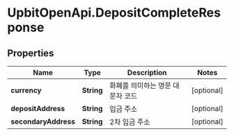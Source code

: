 # UpbitOpenApi.DepositCompleteResponse

## Properties
Name | Type | Description | Notes
------------ | ------------- | ------------- | -------------
**currency** | **String** | 화폐를 의미하는 영문 대문자 코드 | [optional] 
**depositAddress** | **String** | 입금 주소 | [optional] 
**secondaryAddress** | **String** | 2차 입금 주소 | [optional] 


